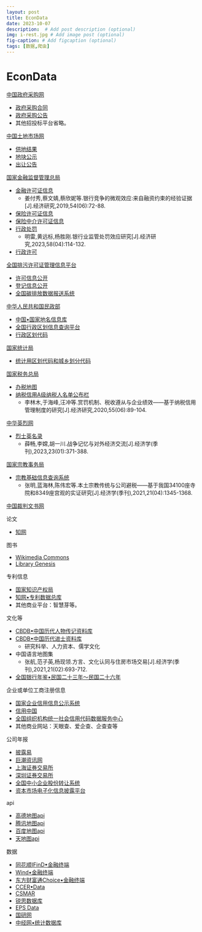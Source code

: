 ```yaml
---
layout: post
title: EconData
date: 2023-10-07
description:  # Add post description (optional)
img: i-rest.jpg # Add image post (optional)
fig-caption: # Add figcaption (optional)
tags: [数据,爬虫]
---
```


# EconData

[中国政府采购网](http://www.ccgp.gov.cn/ "http://www.ccgp.gov.cn/")
- [政府采购合同](http://htgs.ccgp.gov.cn/GS8/contractpublish/search "http://htgs.ccgp.gov.cn/GS8/contractpublish/search")
- [政府采购公告](http://search.ccgp.gov.cn/bxsearch?searchtype=2&page_index=1&start_time=&end_time=&timeType=2&searchparam=&searchchannel=0&dbselect=bidx&kw=&bidSort=0&pinMu=0&bidType=0&buyerName=&projectId=&displayZone=&zoneId=&agentName= "http://search.ccgp.gov.cn/bxsearch?searchtype=2&page_index=1&start_time=&end_time=&timeType=2&searchparam=&searchchannel=0&dbselect=bidx&kw=&bidSort=0&pinMu=0&bidType=0&buyerName=&projectId=&displayZone=&zoneId=&agentName=")
- 其他招投标平台省略。

[中国土地市场网](https://www.landchina.com/)
- [供地结果](https://www.landchina.com/#/resultNotice)
- [地块公示](https://www.landchina.com/#/publicDeal)
- [出让公告](https://www.landchina.com/#/givingNotice)

[国家金融监督管理总局](http://www.cbirc.gov.cn/cn/view/pages/index/index.html)
- [金融许可证信息](https://xkz.cbirc.gov.cn/jr/)
  - 姜付秀,蔡文婧,蔡欣妮等.银行竞争的微观效应:来自融资约束的经验证据[J].经济研究,2019,54(06):72-88.
- [保险许可证信息](https://xkz.cbirc.gov.cn/bx/)
- [保险中介许可证信息](https://xkz.cbirc.gov.cn/zj/)
- [行政处罚](http://www.cbirc.gov.cn/cn/view/pages/ItemList.html?itemPId=923&itemId=931&itemUrl=zhengwuxinxi/xingzhengchufa.html&itemName=%E8%A1%8C%E6%94%BF%E5%A4%84%E7%BD%9A)
  - 明雷,黄远标,杨胜刚.银行业监管处罚效应研究[J].经济研究,2023,58(04):114-132.
- [行政许可](http://www.cbirc.gov.cn/cn/view/pages/ItemList.html?itemPId=923&itemId=930&itemUrl=zhengwuxinxi/xingzhengxuke.html&itemName=%E8%A1%8C%E6%94%BF%E8%AE%B8%E5%8F%AF)

[全国排污许可证管理信息平台](http://permit.mee.gov.cn/permitExt/defaults/default-index!getInformation.action)
- [许可信息公开](http://permit.mee.gov.cn/perxxgkinfo/syssb/xkgg/xkgg!licenseInformation.action)
- [登记信息公开](http://permit.mee.gov.cn/perxxgkinfo/syssb/xkgg/xkgg!getRegisterInfo.action)
- [全国碳排放数据报送系统](http://permit.mee.gov.cn/china-ets/info/#/part-list)

[中华人民共和国民政部](https://www.mca.gov.cn/)
- [中国•国家地名信息库](https://dmfw.mca.gov.cn/)
- [全国行政区划信息查询平台](http://xzqh.mca.gov.cn/map)
- [行政区划代码](https://www.mca.gov.cn/n156/n186/index.html)

[国家统计局](http://www.stats.gov.cn/)
- [统计用区划代码和城乡划分代码](http://www.stats.gov.cn/sj/tjbz/qhdm/)

[国家税务总局](https://www.chinatax.gov.cn/chinatax/index.html)
- [办税地图](https://12366.chinatax.gov.cn/wap/pages/taxmap/tax-map.html)
- [纳税信用A级纳税人名单公布栏](https://www.chinatax.gov.cn/chinatax/n810346/c102299/index.html)
  - 李林木,于海峰,汪冲等.赏罚机制、税收遵从与企业绩效——基于纳税信用管理制度的研究[J].经济研究,2020,55(06):89-104.

[中华英烈网](http://www.chinamartyrs.gov.cn/ "http://www.chinamartyrs.gov.cn/")
- [烈士英名录](http://www.chinamartyrs.gov.cn/x_lsyml/ "http://www.chinamartyrs.gov.cn/x_lsyml/")
  - 薛畅,李嫦,胡一川.战争记忆与对外经济交流[J].经济学(季刊),2023,23(01):371-388.

[国家宗教事务局](https://www.sara.gov.cn/)
- [宗教基础信息查询系统](https://www.sara.gov.cn/gjzjswj/zjjcxxcxxt/index.shtml)
  - 张明,蓝海林,陈伟宏等.本土宗教传统与公司避税——基于我国34100座寺院和8349座宫观的实证研究[J].经济学(季刊),2021,21(04):1345-1368.

[中国裁判文书网](https://wenshu.court.gov.cn/)

论文
- [知网](https://kns.cnki.net/kns/advsearch?dbcode=CJZK)

图书
- [Wikimedia Commons](commons.wikimedia.org)
- [Library Genesis](https://libgen.is/)

专利信息
- [国家知识产权局](https://www.cnipa.gov.cn/col/col1510/)
- [知网•专利数据总库](https://kns.cnki.net/kns/advsearch?dbcode=SCOD)
- 其他商业平台：智慧芽等。

文化等
- [CBDB•中国历代人物传记资料库](https://projects.iq.harvard.edu/chinesecbdb/home)
- [CBDB•中国历代进士资料库](https://jacob.csie.ntu.edu.tw/DocuSky/projects/ntu/CBDB-JinShi/)
  - 研究科举、人力资本、儒学文化
- 中国语言地图集
  - 张航,范子英,杨现领.方言、文化认同与住房市场交易[J].经济学(季刊),2021,21(02):693-712.
- [全国银行年鉴•民国二十三年～民国二十六年]()

企业或单位工商注册信息
- [国家企业信用信息公示系统](https://www.gsxt.gov.cn/index.html)
- [信用中国](https://www.creditchina.gov.cn/)
- [全国组织机构统一社会信用代码数据服务中心](https://www.cods.org.cn/)
- 其他商业网站：天眼查、爱企查、企查查等

公司年报
- [披露易](https://sc.hkexnews.hk/TuniS/www.hkexnews.hk/index_c.htm)
- [巨潮资讯网](http://www.cninfo.com.cn/new/index)
- [上海证券交易所](http://www.sse.com.cn/)
- [深圳证券交易所](http://www.szse.cn/)
- [全国中小企业股份转让系统](https://www.neeq.com.cn/)
- [资本市场电子化信息披露平台](http://eid.csrc.gov.cn/nlpc/)

api
- [高德地图api](https://lbs.amap.com/api/webservice/summary)
- [腾讯地图api](https://lbs.qq.com/service/webService/webServiceGuide/webServiceGeocoder)
- [百度地图api](https://lbsyun.baidu.com/)
- [天地图api](http://lbs.tianditu.gov.cn/])

数据
- [同花顺IFinD•金融终端](https://www.51ifind.com/)
- [Wind•金融终端](https://www.wind.com.cn/portal/zh/WFT/index.html)
- [东方财富通Choice•金融终端](https://choice.eastmoney.com/SchoolApply)
- [CCER•Data](http://www.ccerdata.cn/)
- [CSMAR](https://www.gtarsc.com/)
- [锐思数据库](http://www.resset.cn/)
- [EPS Data](https://www.epsnet.com.cn/)
- [国研网](https://www.drcnet.com.cn)
- [中经网•统计数据库](https://db.cei.cn/jsps/Home)




